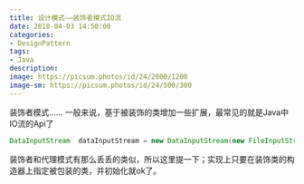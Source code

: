 ```yaml
---
title: 设计模式——装饰者模式IO流
date: 2018-04-03 14:50:00
categories:
- DesignPattern
tags:
- Java
description:
image: https://picsum.photos/id/24/2000/1200
image-sm: https://picsum.photos/id/24/500/300
---  
```


装饰者模式…… 一般来说，基于被装饰的类增加一些扩展，最常见的就是Java中IO流的Api了  
```java
DataInputStream  dataInputStream = new DataInputStream(new FileInputStream(new File("text.txt")));  
```

装饰者和代理模式有那么丢丢的类似，所以这里提一下；实现上只要在装饰类的构造器上指定被包装的类，并初始化就ok了。